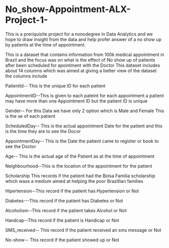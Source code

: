 # No_show-Appointment-ALX-Project-1-
This is a preriquisite project for a nonodegree in Data Analytics and we hope to draw insight from the data and help profer answer of a no show up by patients at the time of appointment.

This is a dataset that contains information from 100k medical appointment in Brazil and the focus was on what is the effect of No show up of patients after been scheduled for apointment with the Doctor This dataset includes about 14 columns which was aimed at giving a better view of the dataset the columns include

PatientId-- This is the unique ID for each patient


AppointmentID--This is given to each pateint for each appointment a patient may have more than one Appointment ID but the patient ID is unique


Gender-- For this Data we have only 2 option which is Male and Female This is the se of each patient


ScheduledDay-- This is the actual appointment Date for the patient and this is the time they are to see the Docor


AppointmentDay-- This is the Date the patient came to register or book to see the Doctor


Age-- This is the actual age of the Patient as at the time of appointment


Neighbourhood--This is the location of the appointment for the patient


Scholarship This records if the patient had the Bolsa Familia scholarship which wass a medium aimed at helping the poor Brazillian families


Hipertension--This record if the patient has Hypertension or Not


Diabetes---This record if the patient has Diabetes or Not


Alcoholism--This record if the patient takes Alcohol or Not



Handcap--This record if the patient is Handicap or Not


SMS_received-- This record if the patient received an sms message or Not


No-show-- This record if the patient showed up or Not
